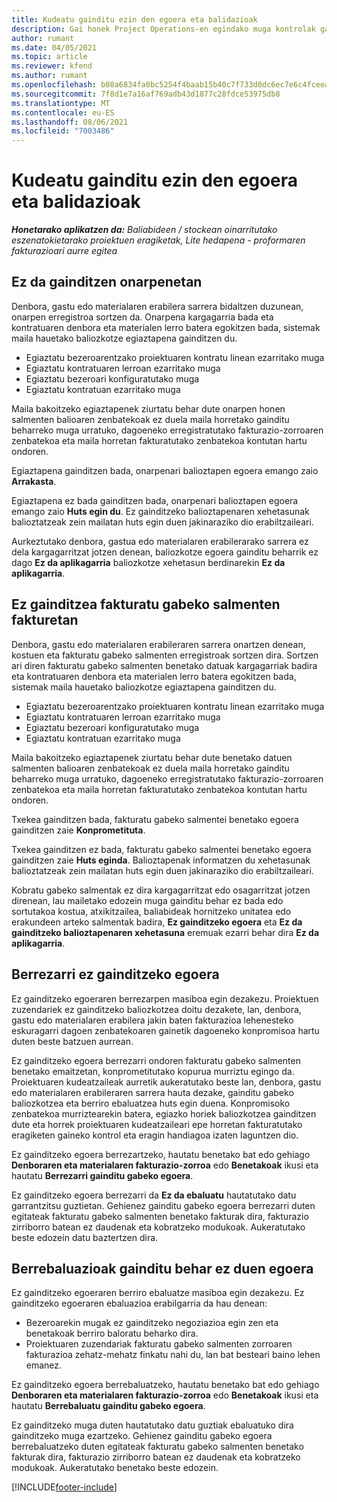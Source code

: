 ```yaml
---
title: Kudeatu gainditu ezin den egoera eta balidazioak
description: Gai honek Project Operations-en egindako muga kontrolak gainditu ez daitezen buruzko informazioa eskaintzen du.
author: rumant
ms.date: 04/05/2021
ms.topic: article
ms.reviewer: kfend
ms.author: rumant
ms.openlocfilehash: b08a6834fa0bc5254f4baab15b40c7f733d0dc6ec7e6c4fceea2836e5e4c656a
ms.sourcegitcommit: 7f8d1e7a16af769adb43d1877c28fdce53975db8
ms.translationtype: MT
ms.contentlocale: eu-ES
ms.lasthandoff: 08/06/2021
ms.locfileid: "7003486"
---
```

# <a name="manage-not-to-exceed-status-and-validations"></a>Kudeatu gainditu ezin den egoera eta balidazioak 

_**Honetarako aplikatzen da:** Baliabideen / stockean oinarritutako eszenatokietarako proiektuen eragiketak, Lite hedapena - proformaren fakturazioari aurre egitea_

## <a name="not-to-exceed-on-approvals"></a>Ez da gainditzen onarpenetan

Denbora, gastu edo materialaren erabilera sarrera bidaltzen duzunean, onarpen erregistroa sortzen da. Onarpena kargagarria bada eta kontratuaren denbora eta materialen lerro batera egokitzen bada, sistemak maila hauetako baliozkotze egiaztapena gainditzen du.

  - Egiaztatu bezeroarentzako proiektuaren kontratu linean ezarritako muga
  - Egiaztatu kontratuaren lerroan ezarritako muga
  - Egiaztatu bezeroari konfiguratutako muga
  - Egiaztatu kontratuan ezarritako muga

Maila bakoitzeko egiaztapenek ziurtatu behar dute onarpen honen salmenten balioaren zenbatekoak ez duela maila horretako gainditu beharreko muga urratuko, dagoeneko erregistratutako fakturazio-zorroaren zenbatekoa eta maila horretan fakturatutako zenbatekoa kontutan hartu ondoren.

Egiaztapena gainditzen bada, onarpenari balioztapen egoera emango zaio **Arrakasta**.

Egiaztapena ez bada gainditzen bada, onarpenari balioztapen egoera emango zaio **Huts egin du**. Ez gainditzeko balioztapenaren xehetasunak balioztatzeak zein mailatan huts egin duen jakinaraziko dio erabiltzaileari.

Aurkeztutako denbora, gastua edo materialaren erabilerarako sarrera ez dela kargagarritzat jotzen denean, baliozkotze egoera gainditu beharrik ez dago **Ez da aplikagarria** baliozkotze xehetasun berdinarekin **Ez da aplikagarria**.

## <a name="not-to-exceed-on-unbilled-sales-actuals"></a>Ez gainditzea fakturatu gabeko salmenten fakturetan

Denbora, gastu edo materialaren erabileraren sarrera onartzen denean, kostuen eta fakturatu gabeko salmenten erregistroak sortzen dira. Sortzen ari diren fakturatu gabeko salmenten benetako datuak kargagarriak badira eta kontratuaren denbora eta materialen lerro batera egokitzen bada, sistemak maila hauetako baliozkotze egiaztapena gainditzen du.

  - Egiaztatu bezeroarentzako proiektuaren kontratu linean ezarritako muga
  - Egiaztatu kontratuaren lerroan ezarritako muga
  - Egiaztatu bezeroari konfiguratutako muga
  - Egiaztatu kontratuan ezarritako muga

Maila bakoitzeko egiaztapenek ziurtatu behar dute benetako datuen salmenten balioaren zenbatekoak ez duela maila horretako gainditu beharreko muga urratuko, dagoeneko erregistratutako fakturazio-zorroaren zenbatekoa eta maila horretan fakturatutako zenbatekoa kontutan hartu ondoren.

Txekea gainditzen bada, fakturatu gabeko salmentei benetako egoera gainditzen zaie **Konprometituta**.

Txekea gainditzen ez bada, fakturatu gabeko salmentei benetako egoera gainditzen zaie **Huts eginda**. Balioztapenak informatzen du xehetasunak balioztatzeak zein mailatan huts egin duen jakinaraziko dio erabiltzaileari.

Kobratu gabeko salmentak ez dira kargagarritzat edo osagarritzat jotzen direnean, lau mailetako edozein muga gainditu behar ez bada edo sortutakoa kostua, atxikitzailea, baliabideak hornitzeko unitatea edo erakundeen arteko salmentak badira, **Ez gainditzeko egoera** eta **Ez da gainditzeko balioztapenaren xehetasuna** eremuak ezarri behar dira **Ez da aplikagarria**.

## <a name="reset-the-not-to-exceed-status"></a>Berrezarri ez gainditzeko egoera

Ez gainditzeko egoeraren berrezarpen masiboa egin dezakezu. Proiektuen zuzendariek ez gainditzeko baliozkotzea doitu dezakete, lan, denbora, gastu edo materialaren erabilera jakin baten fakturazioa lehenesteko eskuragarri dagoen zenbatekoaren gainetik dagoeneko konpromisoa hartu duten beste batzuen aurrean.

Ez gainditzeko egoera berrezarri ondoren fakturatu gabeko salmenten benetako emaitzetan, konprometitutako kopurua murriztu egingo da. Proiektuaren kudeatzaileak aurretik aukeratutako beste lan, denbora, gastu edo materialaren erabileraren sarrera hauta dezake, gainditu gabeko baliozkotzea eta berriro ebaluatzea huts egin duena. Konpromisoko zenbatekoa murriztearekin batera, egiazko horiek baliozkotzea gainditzen dute eta horrek proiektuaren kudeatzaileari epe horretan fakturatutako eragiketen gaineko kontrol eta eragin handiagoa izaten laguntzen dio.

Ez gainditzeko egoera berrezartzeko, hautatu benetako bat edo gehiago **Denboraren eta materialaren fakturazio-zorroa** edo **Benetakoak** ikusi eta hautatu **Berrezarri gainditu gabeko egoera**.

Ez gainditzeko egoera berrezarri da **Ez da ebaluatu** hautatutako datu garrantzitsu guztietan. Gehienez gainditu gabeko egoera berrezarri duten egitateak fakturatu gabeko salmenten benetako fakturak dira, fakturazio zirriborro batean ez daudenak eta kobratzeko modukoak. Aukeratutako beste edozein datu baztertzen dira.

## <a name="reevaluate-not-to-exceed-status"></a>Berrebaluazioak gainditu behar ez duen egoera

Ez gainditzeko egoeraren berriro ebaluatze masiboa egin dezakezu. Ez gainditzeko egoeraren ebaluazioa erabilgarria da hau denean:

  - Bezeroarekin mugak ez gainditzeko negoziazioa egin zen eta benetakoak berriro baloratu beharko dira.
  - Proiektuaren zuzendariak fakturatu gabeko salmenten zorroaren fakturazioa zehatz-mehatz finkatu nahi du, lan bat besteari baino lehen emanez.

Ez gainditzeko egoera berrebaluatzeko, hautatu benetako bat edo gehiago **Denboraren eta materialaren fakturazio-zorroa** edo **Benetakoak** ikusi eta hautatu **Berrebaluatu gainditu gabeko egoera**.

Ez gainditzeko muga duten hautatutako datu guztiak ebaluatuko dira gainditzeko muga ezartzeko. Gehienez gainditu gabeko egoera berrebaluatzeko duten egitateak fakturatu gabeko salmenten benetako fakturak dira, fakturazio zirriborro batean ez daudenak eta kobratzeko modukoak. Aukeratutako benetako beste edozein.


[!INCLUDE[footer-include](../../includes/footer-banner.md)]
